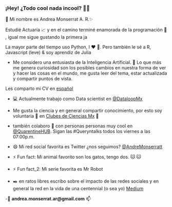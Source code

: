 ### ¡Hey! ¿Todo cool nada incool? 👋👋

:princess: Mi nombre es Andrea Monserrat A. R.✨ 




Estudié Actuaría :chart_with_upwards_trend: y en el camino terminé enamorada de la programación :information_desk_person: , igual me sigue gustando la primera ja

La mayor parte del tiempo uso Python, I :heart: :snake:.
Pero también le sé a R, Javascript (leve) & soy aprendiz de Julia

- Me considero una entusiasta de la Inteligencia Artificial. :robot: Lo que más me genera curiosidad son los posibles cambios en nuestra forma de ver y hacer las cosas en el mundo, me gusta leer del tema, estar actualizada y compartir puntos de vista.

Les comparto mi CV en [español](https://docs.google.com/document/d/1xZuuhusRNEgmoLqS2xiairduwwxRU6KfcRnmpHKkefU/edit?usp=sharing)

- :computer: Actualmente trabajo como Data scientist en [@DataloopMx](https://dataloop.mx/)


- Me gusta la ciencia y en general compartir conocimiento, por esto soy voluntaria 🔭 en [Clubes de Ciencias Mx](https://www.clubesdeciencia.mx/)
:dart: 
- también colaboro 👯 con personas personas muy cool en [@QuarentineHUB](https://github.com/QuarantineHUB). Sigan las #Queryntalks todos los viernes a las 07:00p.m.


- 😄 Mi red social favorita es Twitter ¿nos seguimos? [@AndreMonserratt](https://twitter.com/AndreMonserratt) 
- ⚡ Fun fact: Mi animal favorito son los gatos, tengo dos. :cat: :cat:
- ⚡ Fun fact_2: Mi serie favorita es Mr Robot


- :black_nib: en ratos libres escribo sobre el impacto de las redes sociales y en general la red en la vida de una centennial (o sea yo) [Medium](https://medium.com/@andrea.monserrat.ar/con-tal-de-mantenerse-quieto-i-b1f078c9f61d?source=friends_link&sk=35cc9990e543d2c94b2eb0fdbfa830f0)


-:email: __andrea.monserrat.ar@gmail.com__  📫


<!--
**Andrea-Monserrat/Andrea-Monserrat** is a ✨ _special_ ✨ repository because its `README.md` (this file) appears on your GitHub profile.
